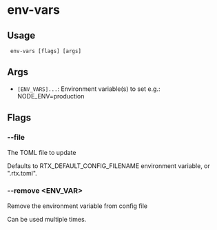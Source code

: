 #  env-vars
## Usage
```
 env-vars [flags] [args]
```
## Args
- `[ENV_VARS]...`: Environment variable(s) to set
e.g.: NODE_ENV=production
## Flags
### --file <FILE>
The TOML file to update

Defaults to RTX_DEFAULT_CONFIG_FILENAME environment variable, or ".rtx.toml".
### --remove <ENV_VAR>
Remove the environment variable from config file

Can be used multiple times.
